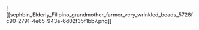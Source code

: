![[sephbin_Elderly_Filipino_grandmother_farmer_very_wrinkled_beads_5728fc90-2791-4e65-943e-6d02f35f1bb7.png]]
